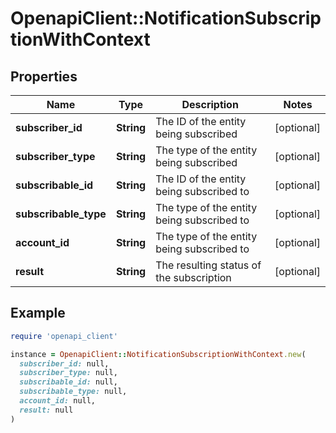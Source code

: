 # OpenapiClient::NotificationSubscriptionWithContext

## Properties

| Name | Type | Description | Notes |
| ---- | ---- | ----------- | ----- |
| **subscriber_id** | **String** | The ID of the entity being subscribed | [optional] |
| **subscriber_type** | **String** | The type of the entity being subscribed | [optional] |
| **subscribable_id** | **String** | The ID of the entity being subscribed to | [optional] |
| **subscribable_type** | **String** | The type of the entity being subscribed to | [optional] |
| **account_id** | **String** | The type of the entity being subscribed to | [optional] |
| **result** | **String** | The resulting status of the subscription | [optional] |

## Example

```ruby
require 'openapi_client'

instance = OpenapiClient::NotificationSubscriptionWithContext.new(
  subscriber_id: null,
  subscriber_type: null,
  subscribable_id: null,
  subscribable_type: null,
  account_id: null,
  result: null
)
```


